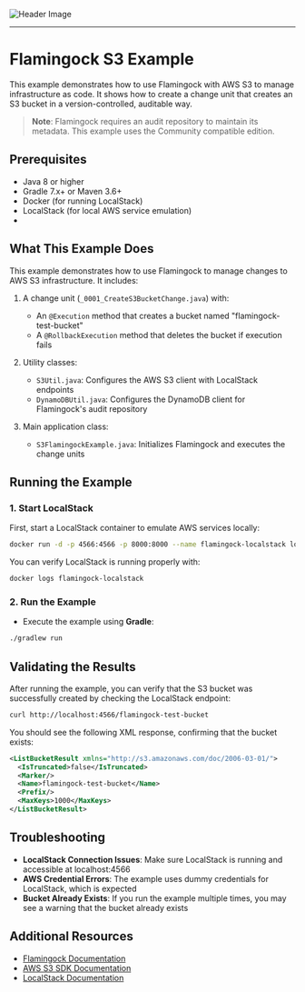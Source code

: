 ![Header Image](../../misc/logo-with-text.png)
___

# Flamingock S3 Example

This example demonstrates how to use Flamingock with AWS S3 to manage infrastructure as code. It shows how to create a change unit that creates an S3 bucket in a version-controlled, auditable way.

> **Note**: Flamingock requires an audit repository to maintain its metadata. This example uses the Community compatible edition.

## Prerequisites

- Java 8 or higher
- Gradle 7.x+ or Maven 3.6+
- Docker (for running LocalStack)
- LocalStack (for local AWS service emulation)
- 
## What This Example Does

This example demonstrates how to use Flamingock to manage changes to AWS S3 infrastructure. It includes:

1. A change unit (`_0001_CreateS3BucketChange.java`) with:
    - An `@Execution` method that creates a bucket named "flamingock-test-bucket"
    - A `@RollbackExecution` method that deletes the bucket if execution fails

2. Utility classes:
    - `S3Util.java`: Configures the AWS S3 client with LocalStack endpoints
    - `DynamoDBUtil.java`: Configures the DynamoDB client for Flamingock's audit repository

3. Main application class:
    - `S3FlamingockExample.java`: Initializes Flamingock and executes the change units


## Running the Example

### 1. Start LocalStack

First, start a LocalStack container to emulate AWS services locally:
```bash
docker run -d -p 4566:4566 -p 8000:8000 --name flamingock-localstack localstack/localstack
```
You can verify LocalStack is running properly with:
```bash
docker logs flamingock-localstack
```

### 2. Run the Example

- Execute the example using **Gradle**:
```bash
./gradlew run
```

## Validating the Results

After running the example, you can verify that the S3 bucket was successfully created by checking the LocalStack endpoint:
   ```bash
   curl http://localhost:4566/flamingock-test-bucket 
   ```
You should see the following XML response, confirming that the bucket exists:
   ```xml
   <ListBucketResult xmlns="http://s3.amazonaws.com/doc/2006-03-01/">
     <IsTruncated>false</IsTruncated>
     <Marker/>
     <Name>flamingock-test-bucket</Name>
     <Prefix/>
     <MaxKeys>1000</MaxKeys>
   </ListBucketResult>
   ```

## Troubleshooting

- **LocalStack Connection Issues**: Make sure LocalStack is running and accessible at localhost:4566
- **AWS Credential Errors**: The example uses dummy credentials for LocalStack, which is expected
- **Bucket Already Exists**: If you run the example multiple times, you may see a warning that the bucket already exists

## Additional Resources

- [Flamingock Documentation](https://docs.flamingock.io)
- [AWS S3 SDK Documentation](https://docs.aws.amazon.com/sdk-for-java/latest/developer-guide/examples-s3.html)
- [LocalStack Documentation](https://docs.localstack.cloud)